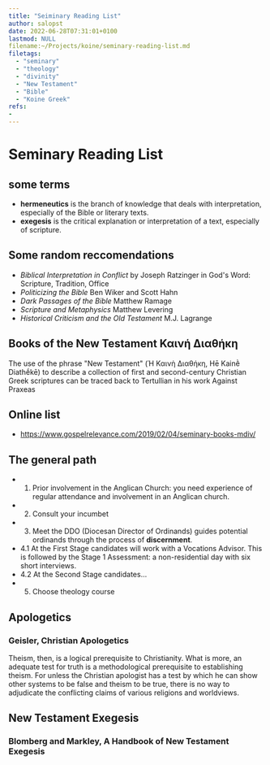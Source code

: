 ```yaml
---
title: "Seiminary Reading List"
author: salopst
date: 2022-06-28T07:31:01+0100
lastmod: NULL
filename:~/Projects/koine/seminary-reading-list.md
filetags:
  - "seminary"
  - "theology"
  - "divinity"
  - "New Testament"
  - "Bible"
  - "Koine Greek"
refs: 
- 
---
```


# Seminary Reading List

## some terms

- **hermeneutics** is the branch of knowledge that deals with interpretation, especially of the Bible or literary texts.
- **exegesis** is the critical explanation or interpretation of a text, especially of scripture.

## Some random reccomendations

- *Biblical Interpretation in Conflict* by Joseph Ratzinger in God's Word: Scripture, Tradition, Office
- *Politicizing the Bible* Ben Wiker and Scott Hahn
- *Dark Passages of the Bible* Matthew Ramage
- *Scripture and Metaphysics* Matthew Levering
- *Historical Criticism and the Old Testament* M.J. Lagrange

## Books of the New Testament Καινή Διαθήκη

The use of the phrase "New Testament" (Ἡ Καινὴ Διαθήκη, Hē Kainḕ Diathḗkē) to describe a collection of first and second-century Christian Greek scriptures can be traced back to Tertullian in his work Against Praxeas

## Online list

- <https://www.gospelrelevance.com/2019/02/04/seminary-books-mdiv/>

## The general path

- 1. Prior involvement in the Anglican Church:  you need experience of regular attendance and involvement in an Anglican church.
- 2. Consult your incumbet
- 3. Meet the DDO (Diocesan Director of Ordinands) guides potential ordinands through the process of **discernment**.
- 4.1 At the First Stage candidates will work with a Vocations Advisor. This is followed by the Stage 1 Assessment: a non-residential day with six short interviews.
- 4.2 At the Second Stage candidates...
- 5. Choose theology course

## Apologetics

### Geisler, Christian Apologetics

Theism, then, is a logical prerequisite to Christianity. What is more, an adequate
test for truth is a methodological prerequisite to establishing theism. For unless the Christian
apologist has a test by which he can show other systems to be false and theism to be true, there is no
way to adjudicate the conflicting claims of various religions and worldviews.

## New Testament Exegesis

### Blomberg and Markley, A Handbook of New Testament Exegesis
